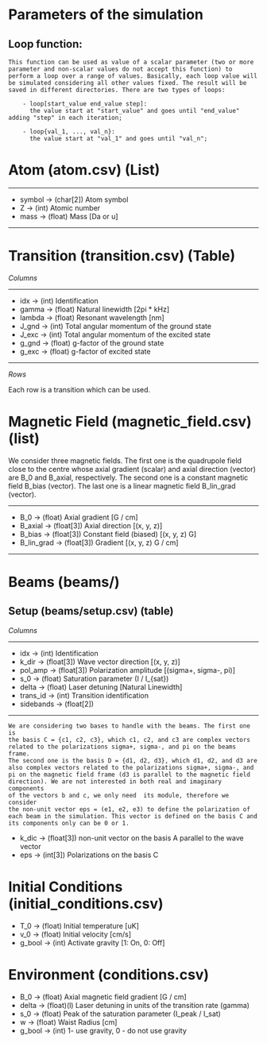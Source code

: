 # Parameters of the simulation

## Loop function:

    This function can be used as value of a scalar parameter (two or more parameter and non-scalar values do not accept this function) to perform a loop over a range of values. Basically, each loop value will be simulated considering all other values fixed. The result will be saved in different directories. There are two types of loops:

        - loop[start_value end_value step]: 
          the value start at "start_value" and goes until "end_value" adding "step" in each iteration;

        - loop{val_1, ..., val_n}: 
          the value start at "val_1" and goes until "val_n";

# Atom (atom.csv) (List)

--- 
- symbol      ->	(char[2])	   Atom symbol
- Z           ->	(int) 		   Atomic number
- mass		    ->	(float)      Mass [Da or u]
--- 

# Transition (transition.csv) (Table)

*Columns*

--- 
- idx         ->  (int)       Identification
- gamma       ->  (float)     Natural linewidth [2pi * kHz]
- lambda      ->  (float)     Resonant wavelength [nm]
- J_gnd       ->  (int)       Total angular momentum of the ground state
- J_exc       ->  (int)       Total angular momentum of the excited state
- g_gnd       ->  (float)     g-factor of the ground state
- g_exc       ->  (float)     g-factor of excited state
--- 

*Rows*

Each row is a transition which can be used.

# Magnetic Field (magnetic_field.csv) (list)

We consider three magnetic fields. The first one is the quadrupole field close to the centre whose axial gradient (scalar) and axial direction (vector) are B_0 and B_axial, respectively. The second one is a constant magnetic field B_bias (vector). The last one is a linear magnetic field B_lin_grad (vector).

--- 
- B_0         ->  (float)     Axial gradient [G / cm]
- B_axial     ->  (float[3])  Axial direction [(x, y, z)]
- B_bias      ->  (float[3])  Constant field (biased) [(x, y, z) G]
- B_lin_grad  ->  (float[3])  Gradient [(x, y, z) G / cm]
--- 

# Beams  (beams/)

## Setup (beams/setup.csv) (table)

*Columns*

--- 
- idx         ->  (int)       Identification
- k_dir       ->  (float[3])  Wave vector direction [(x, y, z)]
- pol_amp     ->  (float[3])  Polarization amplitude [(sigma+, sigma-, pi)]
- s_0         ->  (float)     Saturation parameter (I / I_{sat})
- delta       ->  (float)     Laser detuning [Natural Linewidth]
- trans_id    ->  (int)       Transition identification
- sidebands   ->  (float[2])
--- 


	We are considering two bases to handle with the beams. The first one is 
    the basis C = {c1, c2, c3}, which c1, c2, and c3 are complex vectors 
    related to the polarizations sigma+, sigma-, and pi on the beams frame.
    The second one is the basis D = {d1, d2, d3}, which d1, d2, and d3 are
    also complex vectors related to the polarizations sigma+, sigma-, and 
    pi on the magnetic field frame (d3 is parallel to the magnetic field 
    direction). We are not interested in both real and imaginary components
    of the vectors b and c, we only need  its module, therefore we consider
    the non-unit vector eps = (e1, e2, e3) to define the polarization of 
    each beam in the simulation. This vector is defined on the basis C and
    its components only can be 0 or 1.

- k_dic		-> (float[3])   non-unit vector on the basis A parallel to the wave vector
- eps		-> (int[3])     Polarizations on the basis C

# Initial Conditions (initial_conditions.csv)

- T_0       -> (float)      Initial temperature [uK]
- v_0       -> (float)      Initial velocity [cm/s]
- g_bool    -> (int)        Activate gravity [1: On, 0: Off]

# Environment (conditions.csv)

- B_0       -> (float)      Axial magnetic field gradient [G / cm]
- delta     -> (float)(l)   Laser detuning in units of the transition rate (gamma)
- s_0       -> (float)      Peak of the saturation parameter (I_peak / I_sat)
- w         -> (float)      Waist Radius [cm]
- g_bool    -> (int)        1- use gravity, 0 - do not use gravity